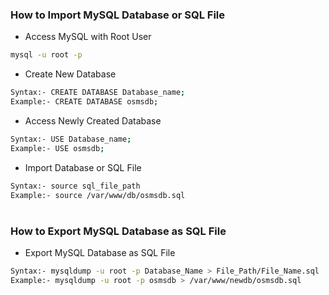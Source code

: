 ### How to Import MySQL Database or SQL File
- Access MySQL with Root User
```sh
mysql -u root -p
```
- Create New Database
```sh
Syntax:- CREATE DATABASE Database_name;
Example:- CREATE DATABASE osmsdb;
```
- Access Newly Created Database
```sh
Syntax:- USE Database_name;
Example:- USE osmsdb;
```
- Import Database or SQL File
```sh
Syntax:- source sql_file_path
Example:- source /var/www/db/osmsdb.sql
```
#
### How to Export MySQL Database as SQL File
- Export MySQL Database as SQL File
```sh
Syntax:- mysqldump -u root -p Database_Name > File_Path/File_Name.sql
Example:- mysqldump -u root -p osmsdb > /var/www/newdb/osmsdb.sql
```
